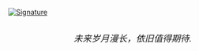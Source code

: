 [![Signature](https://github.com/LengMingxuan/sgin/blob/main/signature.svg)](https://www.lengmingxuan.cn)
<p align="center">
<br>
<em><font size="+1">未来岁月漫长，依旧值得期待.</font></em>
<br>
<br>
<br>
</p>

